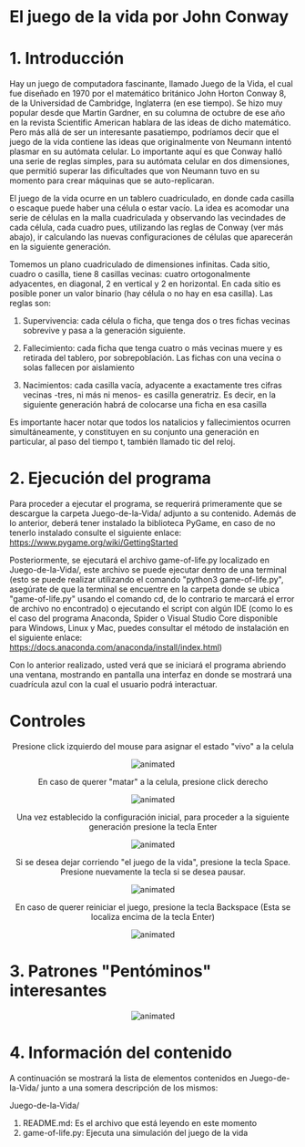 # El juego de la vida por John Conway

# 1. Introducción

Hay un juego de computadora fascinante, llamado Juego de la Vida, el cual fue
diseñado en 1970 por el matemático británico John Horton Conway 8, de la
Universidad de Cambridge, Inglaterra (en ese tiempo). Se hizo muy popular desde
que Martin Gardner, en su columna de octubre de ese año en la revista Scientific
American hablara de las ideas de dicho matemático. Pero más allá de ser un
interesante pasatiempo, podríamos decir que el juego de la vida contiene las ideas
que originalmente von Neumann intentó plasmar en su autómata celular. Lo
importante aquí es que Conway halló una serie de reglas simples, para su
autómata celular en dos dimensiones, que permitió superar las dificultades que
von Neumann tuvo en su momento para crear máquinas que se auto-replicaran.

El juego de la vida ocurre en un tablero cuadriculado, en donde cada casilla o
escaque puede haber una célula o estar vacío. La idea es acomodar una serie de 
células en la malla cuadriculada y observando las vecindades de cada célula, cada
cuadro pues, utilizando las reglas de Conway (ver más abajo), ir calculando las
nuevas configuraciones de células que aparecerán en la siguiente generación.

Tomemos un plano cuadriculado de dimensiones infinitas. Cada sitio, cuadro o
casilla, tiene 8 casillas vecinas: cuatro ortogonalmente adyacentes, en diagonal, 2 
en vertical y 2 en horizontal. En cada sitio es posible poner un valor binario (hay
célula o no hay en esa casilla). Las reglas son:

1. Supervivencia: cada célula o ficha, que tenga dos o tres fichas vecinas
sobrevive y pasa a la generación siguiente.

2. Fallecimiento: cada ficha que tenga cuatro o más vecinas muere y es
retirada del tablero, por sobrepoblación. Las fichas con una vecina o solas
fallecen por aislamiento

3. Nacimientos: cada casilla vacía, adyacente a exactamente tres cifras
vecinas -tres, ni más ni menos- es casilla generatriz. Es decir, en la
siguiente generación habrá de colocarse una ficha en esa casilla

Es importante hacer notar que todos los natalicios y fallecimientos ocurren
simultáneamente, y constituyen en su conjunto una generación en particular, al
paso del tiempo t, también llamado tic del reloj.

# 2. Ejecución del programa

Para proceder a ejecutar el programa, se requerirá primeramente que se descargue la carpeta Juego-de-la-Vida/ adjunto a su contenido. Además de lo anterior, deberá tener instalado la biblioteca PyGame, en caso de no tenerlo instalado consulte el siguiente enlace: https://www.pygame.org/wiki/GettingStarted

Posteriormente, se ejecutará el archivo game-of-life.py localizado en Juego-de-la-Vida/, este archivo se puede ejecutar dentro de una terminal (esto se puede realizar utilizando el comando "python3 game-of-life.py", asegúrate de que la terminal se encuentre en la carpeta donde se ubica "game-of-life.py" usando el comando cd, de lo contrario te marcará el error de archivo no encontrado) o ejecutando el script con algún IDE (como lo es el caso del programa Anaconda, Spider o Visual Studio Core disponible para Windows, Linux y Mac, puedes consultar el método de instalación en el siguiente enlace: https://docs.anaconda.com/anaconda/install/index.html)

Con lo anterior realizado, usted verá que se iniciará el programa abriendo una ventana, mostrando en pantalla una interfaz en donde se mostrará una cuadrícula azul con la cual el usuario podrá interactuar.

# Controles
<p align="center">
  Presione click izquierdo del mouse para asignar el estado "vivo" a la celula
</p>

<p align="center">
  <img src="https://user-images.githubusercontent.com/75518367/155262708-6b663a10-2466-48db-ad6f-1c181b1704a7.gif" alt="animated" />
</p>

<p align="center">
  En caso de querer "matar" a la celula, presione click derecho
</p>

<p align="center">
  <img src="https://user-images.githubusercontent.com/75518367/155408321-839f8d28-6151-462c-8056-b46a3f6b5818.gif" alt="animated" />
</p>

<p align="center">
  Una vez establecido la configuración inicial, para proceder a la siguiente generación presione la tecla Enter
</p>


<p align="center">
  <img src="https://user-images.githubusercontent.com/75518367/155263660-8eab2da0-f783-4f92-b1d6-d128ee6bdd6e.gif" alt="animated" />
</p>

<p align="center">
  Si se desea dejar corriendo "el juego de la vida", presione la tecla Space. Presione nuevamente la tecla si se desea pausar.
</p>

<p align="center">
  <img src="https://user-images.githubusercontent.com/75518367/155414472-ce985a3f-465c-4fc0-923d-d147094fcc68.gif" alt="animated" />
</p>

<p align="center">
  En caso de querer reiniciar el juego, presione la tecla Backspace (Esta se localiza encima de la tecla Enter)
</p>

<p align="center">
  <img src="https://user-images.githubusercontent.com/75518367/155264886-3f42fb4e-8b6f-4c92-84b2-9c9d4822f9e5.gif" alt="animated" />
</p>

# 3. Patrones "Pentóminos" interesantes 

<p align="center">
  <img src="https://user-images.githubusercontent.com/75518367/155421052-315738b9-4d84-4867-8641-22624860a260.gif" alt="animated" />
</p>

# 4. Información del contenido

A continuación se mostrará la lista de elementos contenidos en Juego-de-la-Vida/ junto a una somera descripción de los mismos:

Juego-de-la-Vida/

1. README.md: Es el archivo que está leyendo en este momento
2. game-of-life.py: Ejecuta una simulación del juego de la vida

